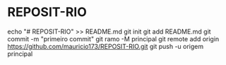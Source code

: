 # REPOSIT-RIO
echo "# REPOSIT-RIO" >> README.md
git init
git add README.md
git commit -m "primeiro commit"
git ramo -M principal
git remote add origin https://github.com/mauricio173/REPOSIT-RIO.git
git push -u origem principal
